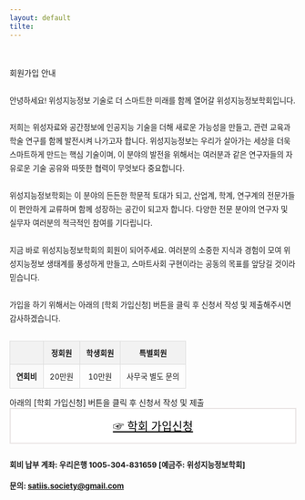 ```yaml
---
layout: default
tilte:
---
```

<style>
  .customTable1 tr th {
    width: 30%;
  }

  .customTable2 tr td:nth-child(1) {
    width: 30%
  }
  .customTable2 tr td:nth-child(2) {
    width: 35%
  }
  .customTable2 tr td:nth-child(3) {
    width: 35%
  }

.button {
    display: block;
    background-color: white;
    border: 1px solid;
    border-width: 2px;
    border-color: #eae5e5;
    color: black;
    text-align: center;
    padding: 15px 20px;
    font-family: 'Noto Sans','맑은 고딕','Malgun Gothic',Arial,Helvetica,sans-serif,Lucida,'Grande','Microsoft YaHei','Hiragino Sans GB', 'SimSun', 'Meiryo';
    font-size: 20px;
}

  }
</style>

<br>
<br>
<div class="gayheader">
  <span>회원가입 안내</span>
  <div></div>
</div>

<section id="membership" style="margin-top: 2em;">
<p style="line-height: 1.8em; font-size: 0.95em;">
  안녕하세요! 위성지능정보 기술로 더 스마트한 미래를 함께 열어갈 위성지능정보학회입니다.<br><br>
  저희는 위성자료와 공간정보에 인공지능 기술을 더해 새로운 가능성을 만들고, 관련 교육과 학술 연구를 함께 발전시켜 나가고자 합니다. 
  위성지능정보는 우리가 살아가는 세상을 더욱 스마트하게 만드는 핵심 기술이며, 이 분야의 발전을 위해서는 여러분과 같은 연구자들의 
  자유로운 기술 공유와 따뜻한 협력이 무엇보다 중요합니다.<br><br>
  위성지능정보학회는 이 분야의 든든한 학문적 토대가 되고, 산업계, 학계, 연구계의 전문가들이 편안하게 교류하며 함께 성장하는 공간이 되고자 합니다. 
  다양한 전문 분야의 연구자 및 실무자 여러분의 적극적인 참여를 기다립니다.<br><br>
  지금 바로 위성지능정보학회의 회원이 되어주세요. 여러분의 소중한 지식과 경험이 모여 위성지능정보 생태계를 풍성하게 만들고, 
  스마트사회 구현이라는 공동의 목표를 앞당길 것이라 믿습니다.<br><br>
  가입을 하기 위해서는 아래의 [학회 가입신청] 버튼을 클릭 후 신청서 작성 및 제출해주시면 감사하겠습니다.
</p>

  <table style="width: 100%; border-collapse: collapse; font-size: 0.95em; margin-top: 2em;">
    <thead style="background-color: #f2f2f2;">
      <tr>
        <th style="padding: 0.8em; border: 1px solid #ddd;"></th>
        <th style="padding: 0.8em; border: 1px solid #ddd; text-align: center;">정회원</th>
        <th style="padding: 0.8em; border: 1px solid #ddd; text-align: center;">학생회원</th>
        <th style="padding: 0.8em; border: 1px solid #ddd; text-align: center;">특별회원</th>
      </tr>
    </thead>
    <tbody>
      <tr>
        <td style="padding: 0.8em; border: 1px solid #ddd; background-color: #f9f9f9; font-weight: bold;">연회비</td>
        <td style="padding: 0.8em; border: 1px solid #ddd; text-align: center;">20만원</td>
        <td style="padding: 0.8em; border: 1px solid #ddd; text-align: center;">10만원</td>
        <td style="padding: 0.8em; border: 1px solid #ddd; text-align: center;">사무국 별도 문의</td>
      </tr>
    </tbody>
  </table>
<p>
아래의 [학회 가입신청] 버튼을 클릭 후 신청서 작성 및 제출<br>
<a href="https://forms.gle/jc4wVQFUtWmDNzxG6" target="_blank" class="button">☞ 학회 가입신청</a>
</p>



  <div style="margin-top: 2em; font-size: 0.95em; line-height: 1.8em;">
    <p><strong>회비 납부 계좌: 우리은행 1005-304-831659 [예금주: 위성지능정보학회]
    <p><strong>문의:</strong> <a href="mailto:satiis.society@gmail.com">satiis.society@gmail.com</a></p>